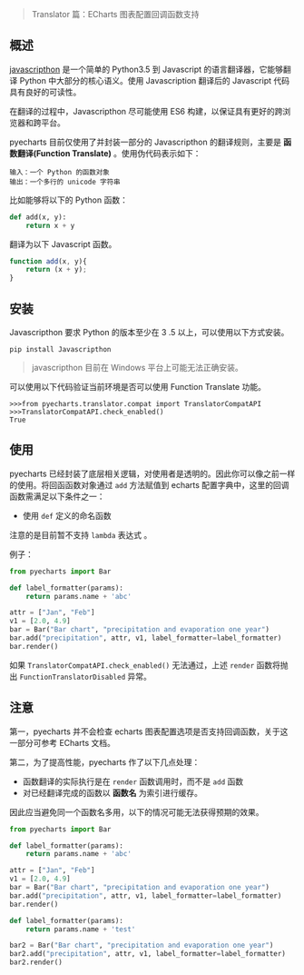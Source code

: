 > Translator 篇：ECharts 图表配置回调函数支持

## 概述

[javascripthon](https://pypi.python.org/pypi/javascripthon) 是一个简单的 Python3.5 到 Javascript 的语言翻译器，它能够翻译 Python 中大部分的核心语义。使用 Javascription 翻译后的 Javascript 代码具有良好的可读性。

在翻译的过程中，Javascripthon 尽可能使用 ES6 构建，以保证具有更好的跨浏览器和跨平台。

pyecharts 目前仅使用了并封装一部分的 Javascripthon 的翻译规则，主要是 **函数翻译(Function Translate)** 。使用伪代码表示如下：

```
输入：一个 Python 的函数对象
输出：一个多行的 unicode 字符串
```

比如能够将以下的 Python 函数：

```python
def add(x, y):
    return x + y
```

翻译为以下 Javascript 函数。

```javascript
function add(x, y){
    return (x + y);
}
```

## 安装

Javascripthon 要求 Python 的版本至少在 3 .5 以上，可以使用以下方式安装。

```shell
pip install Javascripthon 
```

> javascripthon 目前在 Windows  平台上可能无法正确安装。

可以使用以下代码验证当前环境是否可以使用 Function Translate 功能。

```shell
>>>from pyecharts.translator.compat import TranslatorCompatAPI
>>>TranslatorCompatAPI.check_enabled()
True
```

## 使用

pyecharts 已经封装了底层相关逻辑，对使用者是透明的。因此你可以像之前一样的使用。将回函函数对象通过 `add` 方法赋值到 echarts 配置字典中，这里的回调函数需满足以下条件之一：

- 使用 `def` 定义的命名函数

注意的是目前暂不支持 `lambda` 表达式 。

例子：

```python
from pyecharts import Bar

def label_formatter(params):
    return params.name + 'abc'

attr = ["Jan", "Feb"]
v1 = [2.0, 4.9]
bar = Bar("Bar chart", "precipitation and evaporation one year")
bar.add("precipitation", attr, v1, label_formatter=label_formatter)
bar.render()
```

如果 `TranslatorCompatAPI.check_enabled()` 无法通过，上述 `render` 函数将抛出 `FunctionTranslatorDisabled` 异常。

##  注意

第一，pyecharts 并不会检查 echarts 图表配置选项是否支持回调函数，关于这一部分可参考 ECharts 文档。

第二，为了提高性能，pyecharts 作了以下几点处理：

- 函数翻译的实际执行是在 `render` 函数调用时，而不是 `add` 函数
- 对已经翻译完成的函数以 **函数名** 为索引进行缓存。

因此应当避免同一个函数名多用，以下的情况可能无法获得预期的效果。

```python
from pyecharts import Bar

def label_formatter(params):
    return params.name + 'abc'

attr = ["Jan", "Feb"]
v1 = [2.0, 4.9]
bar = Bar("Bar chart", "precipitation and evaporation one year")
bar.add("precipitation", attr, v1, label_formatter=label_formatter)
bar.render()

def label_formatter(params):
    return params.name + 'test'

bar2 = Bar("Bar chart", "precipitation and evaporation one year")
bar2.add("precipitation", attr, v1, label_formatter=label_formatter)
bar2.render()
```





